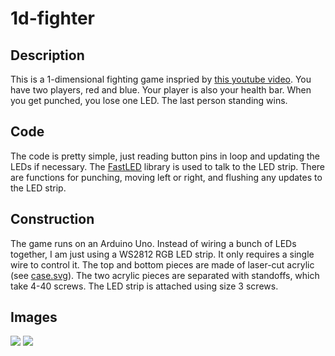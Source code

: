# 1d-fighter

## Description

This is a 1-dimensional fighting game inspried by [this youtube video](https://www.youtube.com/watch?v=HrhVkw9Fgl4). You have two players, red and blue. Your player is also your health bar. When you get punched, you lose one LED. The last person standing wins.

## Code

The code is pretty simple, just reading button pins in  loop and updating the LEDs if necessary. The [FastLED](http://fastled.io/) library is used to talk to the LED strip. There are functions for punching, moving left or right, and flushing any updates to the LED strip.

## Construction

The game runs on an Arduino Uno. Instead of wiring a bunch of LEDs together, I am just using a WS2812 RGB LED strip. It only requires a single wire to control it. The top and bottom pieces are made of laser-cut acrylic (see [case.svg](case.svg)). The two acrylic pieces are separated with standoffs, which take 4-40 screws. The LED strip is attached using size 3 screws.

## Images

![](img/top.jpg)
![](img/side.jpg)